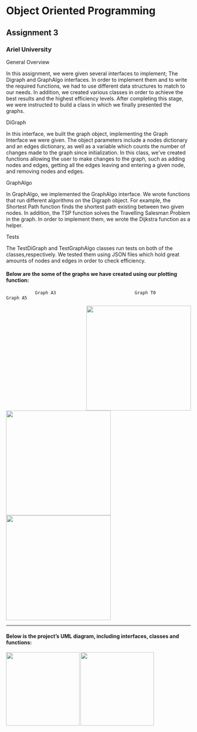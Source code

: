 # Object Oriented Programming

## Assignment 3

### Ariel University

General Overview

In this assignment, we were given several interfaces to implement; The Digraph and GraphAlgo interfaces. In order to implement them and to write the required functions, we had to use different data structures to match to our needs. In addition, we created various classes in order to achieve the best results and the highest efficiency levels. After completing this stage, we were instructed to build a class in which we finally presented the graphs.

DiGraph

In this interface, we built the graph object, implementing the Graph Interface we were given. The object parameters include a nodes dictionary and an edges dictionary, as well as a variable which counts the number of changes made to the graph since initialization.
In this class, we've created functions allowing the user to make changes to the graph, such as adding nodes and edges, getting all the edges leaving and entering a given node, and removing nodes and edges.

GraphAlgo

In GraphAlgo, we implemented the GraphAlgo interface. We wrote functions that run different algorithms on the Digraph object. For example, the Shortest Path function finds the shortest path existing between two given nodes. In addition, the TSP function solves the Travelling Salesman Problem in the graph. In order to implement them, we wrote the Dijkstra function as a helper.

Tests

The TestDiGraph and TestGraphAlgo classes run tests on both of the classes,respectively. We tested them using JSON files which hold great amounts of nodes and edges in order to check efficiency.

#### Below are the some of the graphs we have created using our plotting function:
               Graph A3                              Graph T0                                Graph A5
<img width="285" img align="right" src="https://user-images.githubusercontent.com/76524924/147476482-1b7ad8d4-302d-414f-8663-bc8a8da8e676.jpeg">

<img width="285" img align="left" src="https://user-images.githubusercontent.com/76524924/147476486-d02f0748-05c6-4dfe-a51e-2feac9deb2ed.jpeg">

<img width="285" img align="center" src="https://user-images.githubusercontent.com/76524924/147476487-7466586c-8294-4023-8ed0-6b99bf334aba.jpeg">


______________________________________________



#### Below is the project’s UML diagram, including interfaces, classes and functions:

<img width="200" img align="left" src="https://user-images.githubusercontent.com/76524924/147464647-80187134-1f52-4a0a-ad98-4846851da307.png">
<img width="200" img align="center" src="https://user-images.githubusercontent.com/76524924/147464671-12b04561-bf2a-48e7-84f5-6ca784eba13f.png">
